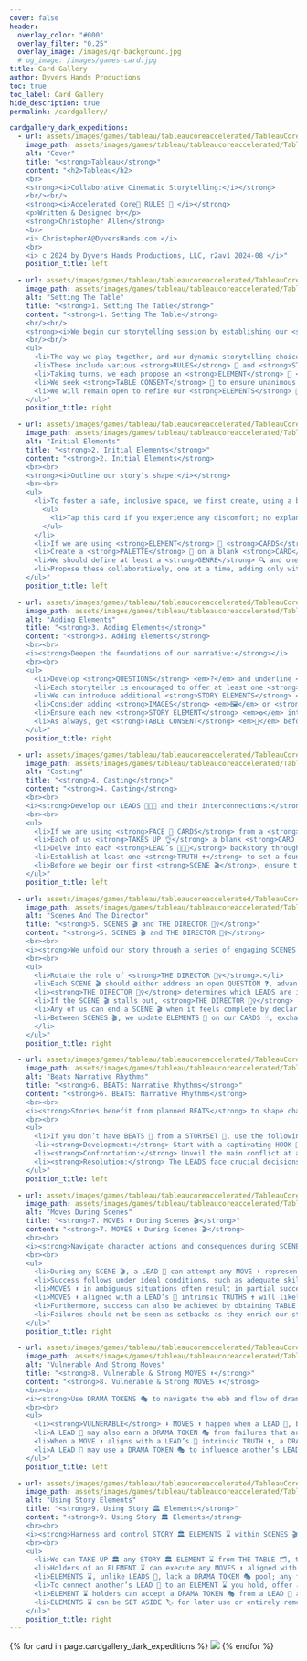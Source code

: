```yaml
---
cover: false
header:
  overlay_color: "#000"
  overlay_filter: "0.25"
  overlay_image: /images/qr-background.jpg
  # og_image: /images/games-card.jpg
title: Card Gallery
author: Dyvers Hands Productions
toc: true
toc_label: Card Gallery
hide_description: true
permalink: /cardgallery/

cardgallery_dark_expeditions:
  - url: assets/images/games/tableau/tableaucoreaccelerated/TableauCoreAccelerated_SmallCard_00_Cover.jpg
    image_path: assets/images/games/tableau/tableaucoreaccelerated/TableauCoreAccelerated_SmallCard_00_Cover.jpg
    alt: "Cover"
    title: "<strong>Tableau</strong>"
    content: "<h2>Tableau</h2>
    <br>
    <strong><i>Collaborative Cinematic Storytelling:</i></strong> 
    <br/><br/>
    <strong><i>Accelerated Core💫 RULES 📑 </i></strong> 
    <p>Written & Designed by</p> 
    <strong>Christopher Allen</strong>
    <br>
    <i> ChristopherA@DyversHands.com </i>
    <br>
    <i> c 2024 by Dyvers Hands Productions, LLC, r2av1 2024-08 </i>"
    position_title: left

  - url: assets/images/games/tableau/tableaucoreaccelerated/TableauCoreAccelerated_SmallCard_01_SettingThe_Table.jpg
    image_path: assets/images/games/tableau/tableaucoreaccelerated/TableauCoreAccelerated_SmallCard_01_SettingThe_Table.jpg
    alt: "Setting The Table"
    title: "<strong>1. Setting The Table</strong>"
    content: "<strong>1. Setting The Table</strong>
    <br/><br/> 
    <strong><i>We begin our storytelling session by establishing our <strong>RULES</strong> 🧾 & STORY 📖 ELEMENTS 🧩 on THE TABLE</strong> 🛋️:</i></strong> 
    <br/><br/> 
    <ul> 
      <li>The way we play together, and our dynamic storytelling choices are represented by <strong>ELEMENTS</strong> 🧩 on <strong>THE TABLE</strong> 🛋️.</li>
      <li>These include various <strong>RULES</strong> 🧾 and <strong>STORY</strong> 📖 aspects written on <strong>ELEMENT</strong> 🧩 <strong>CARDS</strong> 📝 from a <strong>STORYSET</strong> 📚 or on blank <strong>CARDS</strong> 📝 that we create together.</li>
      <li>Taking turns, we each propose an <strong>ELEMENT</strong> 🧩 <strong>CARD</strong> 📝 or create our own <strong>ELEMENT</strong> 🧩 by writing it up on a blank <strong>CARD</strong> 📝.</li>
      <li>We seek <strong>TABLE CONSENT</strong> 🤝 to ensure unanimous agreement – or at the least, no objections – before placing any <strong>ELEMENT</strong> 🧩 on <strong>THE TABLE</strong> 🛋️.</li><li>Resolve any <strong>ELEMENT</strong> 🧩 conflicts with <strong>TABLE CONSENT</strong> 🤝.</li>
      <li>We will remain open to refine our <strong>ELEMENTS</strong> 🧩 as the story evolves, allowing updates or removal from <strong>THE TABLE</strong> 🛋️ with <strong>TABLE CONSENT</strong> 🤝.</li>
    </ul>"
    position_title: right

  - url: assets/images/games/tableau/tableaucoreaccelerated/TableauCoreAccelerated_SmallCard_02_InitialElements.jpg
    image_path: assets/images/games/tableau/tableaucoreaccelerated/TableauCoreAccelerated_SmallCard_02_InitialElements.jpg
    alt: "Initial Elements"
    title: "<strong>2. Initial Elements</strong>"
    content: "<strong>2. Initial Elements</strong>
    <br><br>
    <strong><i>Outline our story’s shape:</i></strong>
    <br><br>
    <ul>
      <li>To foster a safe, inclusive space, we first create, using a blank <strong>CARD</strong> 📝, our <strong>SAFETY</strong> 🔴          <strong>RULES</strong> 🧾, such as the simple but effective <i>X-Card</i>:
        <ul>
          <li>Tap this card if you experience any discomfort; no explanation is needed – the content is omitted.</li>
        </ul>
      </li>
      <li>If we are using <strong>ELEMENT</strong> 🧩 <strong>CARDS</strong> 📝 from a <strong>STORYSET</strong> 📚, we choose from them first. Read aloud their introductions and establish their <strong>TRUTHS</strong> ✝️.</li>
      <li>Create a <strong>PALETTE</strong> 🎨 on a blank <strong>CARD</strong> 📝 with a list of any narrative features we desire to explore in our story. On <strong>CONSTRAINTS</strong> 📑, we identify those narrative aspects we wish to avoid.</li>
      <li>We should define at least a <strong>GENRE</strong> 🔍 and one <strong>SETTING</strong> 🏙️, and consider adding a <strong>THEME</strong> 🎭 or <strong>TONE</strong> 🎶.</li>
      <li>Propose these collaboratively, one at a time, adding only with <strong>TABLE CONSENT</strong> 🤝.</li>
    </ul>"
    position_title: left

  - url: assets/images/games/tableau/tableaucoreaccelerated/TableauCoreAccelerated_SmallCard_03_AddingElements.jpg
    image_path: assets/images/games/tableau/tableaucoreaccelerated/TableauCoreAccelerated_SmallCard_03_AddingElements.jpg
    alt: "Adding Elements"
    title: "<strong>3. Adding Elements</strong>"
    content: "<strong>3. Adding Elements</strong>
    <br><br>
    <i><strong>Deepen the foundations of our narrative:</strong></i>
    <br><br>
    <ul>
      <li>Develop <strong>QUESTIONS</strong> <em>?</em> and underline <strong>TRUTHS</strong> <em>†</em> on blank <strong>CARDS</strong> as <strong>STORY ELEMENTS</strong> <em>✪</em>, each to spotlight a unique aspect of our fictional world or pose an inquiry to drive narrative exploration.</li>
      <li>Each storyteller is encouraged to offer at least one <strong>TRUTH</strong> <em>†</em> and pose one open-ended <strong>QUESTION</strong> <em>?</em> to explore this session.</li>
      <li>We can introduce additional <strong>STORY ELEMENTS</strong> <em>✪</em> by documenting them on blank <strong>CARDS</strong> <em>📝</em>.</li>
      <li>Consider adding <strong>IMAGES</strong> <em>🖼</em> or <strong>KEYS</strong> <em>✦</em> as <strong>STORY ELEMENTS</strong> <em>✪</em> to suggest possible futures or challenges to aspire to, using cinematic visuals and ambiguous phrases.</li>
      <li>Ensure each new <strong>STORY ELEMENT</strong> <em>✪</em> interconnects with existing ones.</li>
      <li>As always, get <strong>TABLE CONSENT</strong> <em>🤝</em> before adding any new <strong>ELEMENTS</strong> <em>✪</em> to <strong>THE TABLE</strong> <em>🗄</em>.</li>
    </ul>"
    position_title: right

  - url: assets/images/games/tableau/tableaucoreaccelerated/TableauCoreAccelerated_SmallCard_04_Casting.jpg
    image_path: assets/images/games/tableau/tableaucoreaccelerated/TableauCoreAccelerated_SmallCard_04_Casting.jpg
    alt: "Casting"
    title: "<strong>4. Casting</strong>"
    content: "<strong>4. Casting</strong>
    <br><br>
    <i><strong>Develop our LEADS 🧑‍🤝‍🧑 and their interconnections:</strong></i>
    <br><br>
    <ul>
      <li>If we are using <strong>FACE 👤 CARDS</strong> from a <strong>STORYSET 🗃️</strong> choose from them first and establish their <strong>TRUTHS ✝️</strong>.</li>
      <li>Each of us <strong>TAKES UP 👌</strong> a blank <strong>CARD 📇</strong> to draft a preliminary concept for our <strong>LEAD 🧑‍🤝‍🧑</strong>.</li>
      <li>Delve into each <strong>LEAD’s 🧑‍🤝‍🧑</strong> backstory through <strong>LEADING QUESTIONS 🧑‍🏫</strong> such as <i>“What do you desire?”, “What burdens do you carry?” and “How did our paths cross?”</i> to help flesh out personalities, motivations, and relationships. </li>
      <li>Establish at least one <strong>TRUTH ✝️</strong> to set a foundation for each <strong>LEAD’s 🧑‍🤝‍🧑</strong> persona and at least one open <strong>QUESTION ❓</strong> for each of us to explore during our story.</li>
      <li>Before we begin our first <strong>SCENE 🎬</strong>, ensure that all details about our <strong>LEADS 🧑‍🤝‍🧑</strong> and their connections to each other and <strong>STORY 📖 ELEMENTS 🌐</strong> have <strong>TABLE CONSENT 🤝</strong>.</li>
    </ul>"
    position_title: left

  - url: assets/images/games/tableau/tableaucoreaccelerated/TableauCoreAccelerated_SmallCard_05_ScenesAndThe Director.jpg
    image_path: assets/images/games/tableau/tableaucoreaccelerated/TableauCoreAccelerated_SmallCard_05_ScenesAndThe Director.jpg
    alt: "Scenes And The Director"
    title: "<strong>5. SCENES 🎬 and THE DIRECTOR 🕵️‍♀️</strong>"
    content: "<strong>5. SCENES 🎬 and THE DIRECTOR 🕵️‍♀️</strong>
    <br><br>
    <i><strong>We unfold our story through a series of engaging SCENES 🎬:</strong></i>
    <br><br>
    <ul>
      <li>Rotate the role of <strong>THE DIRECTOR 🕵️‍♀️</strong>.</li>
      <li>Each SCENE 🎬 should either address an open QUESTION ❓, advance us towards a satisfying conclusion by resolving a BEAT 🍵, or highlight a LEAD’s 🏋️ VULNERABILITY 😣 or STRENGTH 💪.</li>
      <li><strong>THE DIRECTOR 🕵️‍♀️</strong> determines which LEADS are involved in the next SCENE 🎬 and may SPOTLIGHT 🔦 a specific LEAD 🍵. They set the stage with vivid descriptions then initiate the SCENE 🎬 by declaring “<strong>Action!</strong>”.</li>
      <li>If the SCENE 🎬 stalls out, <strong>THE DIRECTOR 🕵️‍♀️</strong> should add pressure to keep the story moving and the stakes high.</li>
      <li>Any of us can end a SCENE 🎬 when it feels complete by declaring “<strong>Scene!</strong>” or “<strong>Cut!</strong>”.</li>
      <li>Between SCENES 🎬, we update ELEMENTS 🔮 on our CARDS 🃏, exchange insights, and brainstorm ideas for the next SCENE 🎬 or BEAT 🍵.
      </li>
    </ul>"
    position_title: right

  - url: assets/images/games/tableau/tableaucoreaccelerated/TableauCoreAccelerated_SmallCard_06_BeatsNarrativeRhythms.jpg
    image_path: assets/images/games/tableau/tableaucoreaccelerated/TableauCoreAccelerated_SmallCard_06_BeatsNarrativeRhythms.jpg
    alt: "Beats Narrative Rhythms"
    title: "<strong>6. BEATS: Narrative Rhythms</strong>"
    content: "<strong>6. BEATS: Narrative Rhythms</strong>
    <br><br>
    <i><strong>Stories benefit from planned BEATS</strong> to shape character arcs and progress the narrative towards a satisfying conclusion.</i>
    <br><br>
    <ul>
      <li>If you don’t have BEATS 🍵 from a STORYSET 🍵, use the following to navigate our LEADS 🍵 through the classic literary ebb & flow:</li>
      <li><strong>Development:</strong> Start with a captivating HOOK 🍵, introduce the world and its challenges with STASIS & STAKES 🍵, followed by a CATALYST 🍵 to launch the LEADS into action, culminating in RISING ACTION 🍵.</li>
      <li><strong>Confrontation:</strong> Unveil the main conflict at a TURNING POINT 🍵, push LEADS towards decisive actions at the point of NO RETURN 🍵, potentially SPIRAL 🍵 into chaos or a momentary FALSE VICTORY 🍵.</li>
      <li><strong>Resolution:</strong> The LEADS face crucial decisions that heighten tension at the CROSSROADS 🍵 which lead to a CLIMAX 🍵 and resolve in a DENOUEMENT 🍵 to tie together the narrative threads and satisfyingly conclude our tale.</li>
    </ul>"
    position_title: left

  - url: assets/images/games/tableau/tableaucoreaccelerated/TableauCoreAccelerated_SmallCard_07_MovesDuringScenes.jpg
    image_path: assets/images/games/tableau/tableaucoreaccelerated/TableauCoreAccelerated_SmallCard_07_MovesDuringScenes.jpg
    alt: "Moves During Scenes"
    title: "<strong>7. MOVES ⬆ During Scenes 🎬</strong>"
    content: "<strong>7. MOVES ⬆ During Scenes 🎬</strong>
    <br><br>
    <i><strong>Navigate character actions and consequences during SCENES 🎬:</strong></i>
    <br><br>
    <ul>
      <li>During any SCENE 🎬, a LEAD 🧍 can attempt any MOVE ⬆ representing their character’s action.</li>
      <li>Success follows under ideal conditions, such as adequate skill, ample time & resources, and the absence of pressure or coercion.</li>
      <li>MOVES ⬆ in ambiguous situations often result in partial success, bringing a trade-off or future complication such as a new TRUTH ✝ to add to the dramatic tension.</li>
      <li>MOVES ⬆ aligned with a LEAD’s 🧍 intrinsic TRUTHS ✝ will likely succeed, even in less-than-ideal conditions.</li>
      <li>Furthermore, success can also be achieved by obtaining TABLE CONSENT 📝 or by using a DRAMA TOKEN 🎭.</li>
      <li>Failures should not be seen as setbacks as they enrich our story, escalate dramatic tension, forge connections between characters or STORY 🏛 ELEMENTS ⌛, and showcase the inherent humanity of our LEADS 🧍.</li>
    </ul>"
    position_title: right

  - url: assets/images/games/tableau/tableaucoreaccelerated/TableauCoreAccelerated_SmallCard_08_VulnerableAndStrongMoves.jpg
    image_path: assets/images/games/tableau/tableaucoreaccelerated/TableauCoreAccelerated_SmallCard_08_VulnerableAndStrongMoves.jpg
    alt: "Vulnerable And Strong Moves"
    title: "<strong>8. Vulnerable & Strong MOVES ⬆</strong>"
    content: "<strong>8. Vulnerable & Strong MOVES ⬆</strong>
    <br><br>
    <i><strong>Use DRAMA TOKENS 🎭 to navigate the ebb and flow of dramatic tension.</strong></i>
    <br><br>
    <ul>
      <li><strong>VULNERABLE</strong> ⬇ MOVES ⬆ happen when a LEAD 🧍, based on an intrinsic TRUTH ✝, takes a personal risk that may lead to failure or expose a weakness. These moments, essential for character development, earn a DRAMA TOKEN 🎭 from the pool.</li>
      <li>A LEAD 🧍 may also earn a DRAMA TOKEN 🎭 from failures that are instructive or if a STORY 🏛 ELEMENT ⌛ complicates their SCENE 🎬 resulting in a failure.</li>
      <li>When a MOVE ⬆ aligns with a LEAD’s 🧍 intrinsic TRUTH ✝, a DRAMA TOKEN 🎭 can transform it into a <strong>STRONG</strong> ⬆ MOVE ⬆, enabling success despite adverse conditions or a result that is extraordinary.</li>
      <li>A LEAD 🧍 may use a DRAMA TOKEN 🎭 to influence another’s LEAD 🧍 as a <strong>TEMPTING</strong> 🎁 MOVE ⬆ to deepen a bond or to drive actions aligned with their TRUTHS ✝.</li>
    </ul>"
    position_title: left

  - url: assets/images/games/tableau/tableaucoreaccelerated/TableauCoreAccelerated_SmallCard_09_UsingStoryElements.jpg
    image_path: assets/images/games/tableau/tableaucoreaccelerated/TableauCoreAccelerated_SmallCard_09_UsingStoryElements.jpg
    alt: "Using Story Elements"
    title: "<strong>9. Using Story 🏛 Elements</strong>"
    content: "<strong>9. Using Story 🏛 Elements</strong>
    <br><br>
    <i><strong>Harness and control STORY 🏛 ELEMENTS ⌛ within SCENES 🎬:</strong></i>
    <br><br>
    <ul>
      <li>We can TAKE UP 🏛 any STORY 🏛 ELEMENT ⌛ from THE TABLE 🗂, thus gain control to shape its narrative aspects.</li>
      <li>Holders of an ELEMENT ⌛ can execute any MOVES ⬆ aligned with its nature, subject to TABLE CONSENT 📝.</li>
      <li>ELEMENTS ⌛, unlike LEADS 🧍, lack a DRAMA TOKEN 🎭 pool; any tokens used are drawn from or returned to the general pool.</li>
      <li>To connect another’s LEAD 🧍 to an ELEMENT ⌛ you hold, offer a DRAMA TOKEN 🎭 with a <strong>TEMPTING</strong> 🎁 MOVE ⬆, or challenge them with a <strong>HARSH</strong> 🎯 MOVE ⬆.</li>
      <li>ELEMENT ⌛ holders can accept a DRAMA TOKEN 🎭 from a LEAD 🧍 as a <strong>SOFT</strong> 💡 MOVE ⬆, to provide benefits, reduce risks, or mitigate harm by the ELEMENT ⌛.</li>
      <li>ELEMENTS ⌛ can be SET ASIDE 🏷 for later use or entirely removed from THE TABLE 🗂 with TABLE CONSENT 📝.</li>
    </ul>"
    position_title: right
---
```



<style>
  {% include cardgallery.css %}
</style>

<div class="grid">
  {% for card in page.cardgallery_dark_expeditions %}
    <img src="{{card.image_path}}" data-title="{{card.title | markdownify}}"  data-description="{{card.content | markdownify}}" data-side="{{card.position_title}}">
  {% endfor %}
</div> 

<script>
    {% include cardgallery.js %}
</script>